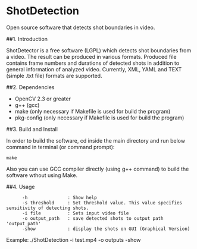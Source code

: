 # ShotDetection
Open source software that detects shot boundaries in video.

##1. Introduction

ShotDetector is a free software (LGPL) which detects shot boundaries from a video.
The result can be produced in various formats. Produced file contains frame numbers and durations of detected shots
in addition to general information of analyzed video.
Currently, XML, YAML and TEXT (simple .txt file) formats are supported.

##2. Dependencies

 - OpenCV 2.3 or greater
 - g++ (gcc)
 - make (only necessary if Makefile is used for build the program)
 - pkg-config (only necessary if Makefile is used for build the program)

##3. Build and Install

In order to build the software, cd inside the main directory and run below command in terminal (or command prompt):
```
make
```
Also you can use GCC compiler directly (using g++ command) to build the software wthout using Make.

##4. Usage

          -h               : Show help
          -s threshold     : Set threshold value. This value specifies sensitivity of detecting shots.
          -i file          : Sets input video file
          -o output_path   : save detected shots to output path 'output_path'
          -show            : display the shots on GUI (Graphical Version)
Example: 
./ShotDetection -i test.mp4 -o outputs -show

